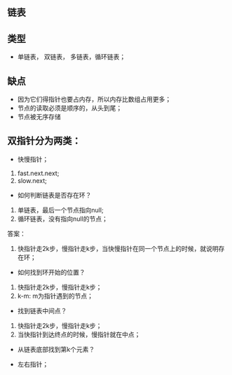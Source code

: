 ## 链表

## 类型

* 单链表， 双链表， 多链表，循环链表；

## 缺点

* 因为它们得指针也要占内存，所以内存比数组占用更多；
* 节点的读取必须是顺序的，从头到尾；
* 节点被无序存储

## 双指针分为两类：

* 快慢指针；

1. fast.next.next;
2. slow.next;

* 如何判断链表是否存在环？

1. 单链表，最后一个节点指向null;
2. 循环链表，没有指向null的节点；

答案：

1. 快指针走2k步，慢指针走k步，当快慢指针在同一个节点上的时候，就说明存在环；

* 如何找到环开始的位置？

1. 快指针走2k步，慢指针走k步；
2. k-m: m为指针遇到的节点；

* 找到链表中间点？

1. 快指针走2k步，慢指针走k步；
2. 当快指针到达终点的时候，慢指针就在中点；

* 从链表底部找到第k个元素？

* 左右指针；

